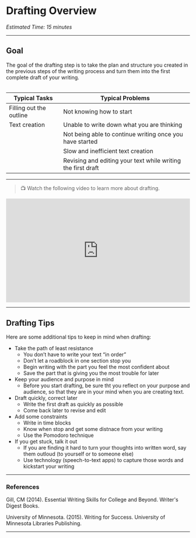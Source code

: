 # Drafting Overview
*Estimated Time: 15 minutes*

---

## Goal

The goal of the drafting step is to take the plan and structure you created in the previous steps of the writing process and turn them into the first complete draft of your writing.
<br/><br/> 

| **Typical Tasks** | **Typical Problems** | 
| --- | --- |
| Filling out the outline | Not knowing how to start |
| Text creation| Unable to write down what you are thinking |
|  | Not being able to continue writing once you have started |
|  | Slow and inefficient text creation |
|  | Revising and editing your text while writing the first draft |

---

> 📺 Watch the following video to learn more about drafting.

<div style="position: relative; padding-bottom: 56.25%; height: 0;"><iframe src="https://www.youtube.com/embed/omWlLhcN3yk" title="YouTube video player" frameborder="0" allow="accelerometer; autoplay; clipboard-write; encrypted-media; gyroscope; picture-in-picture" allowfullscreen style="position: absolute; top: 0; left: 0; width: 100%; height: 100%;"></iframe></div>

---

## Drafting Tips

Here are some additional tips to keep in mind when drafting:
- Take the path of least resistance
  - You don’t have to write your text “in order”
  - Don’t let a roadblock in one section stop you
  - Begin writing with the part you feel the most confident about
  - Save the part that is giving you the most trouble for later
- Keep your audience and purpose in mind
  - Before you start drafting, be sure tht you reflect on your purpose and audience, so that they are in your mind when you are creating text.
- Draft quickly, correct later
  - Write the first draft as quickly as possible
  - Come back later to revise and edit
- Add some constraints 
  - Write in time blocks
  - Know when stop and get some distnace from your writing
  - Use the Pomodoro technique
- If you get stuck, talk it out
  - If you are finding it hard to turn your thoughts into written word, say them outloud (to yourself or to someone else)
  - Use technology (speech-to-text apps) to capture those words and kickstart your writing 

---
### References

Gill, CM (2014). Essential Writing Skills for College and Beyond. Writer's Digest Books. 

University of Minnesota. (2015). Writing for Success. University of Minnesota Libraries Publishing.

---
